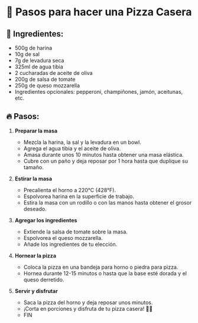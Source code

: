 # 🍕 Pasos para hacer una Pizza Casera

## 📝 Ingredientes:
- 500g de harina
- 10g de sal
- 7g de levadura seca
- 325ml de agua tibia
- 2 cucharadas de aceite de oliva
- 200g de salsa de tomate
- 250g de queso mozzarella
- Ingredientes opcionales: pepperoni, champiñones, jamón, aceitunas, etc.


## 🔥 Pasos:

1. **Preparar la masa**
   - Mezcla la harina, la sal y la levadura en un bowl.
   - Agrega el agua tibia y el aceite de oliva.
   - Amasa durante unos 10 minutos hasta obtener una masa elástica.
   - Cubre con un paño y deja reposar por 1 hora hasta que duplique su tamaño.

2. **Estirar la masa**
   - Precalienta el horno a 220°C (428°F).
   - Espolvorea harina en la superficie de trabajo.
   - Estira la masa con un rodillo o con las manos hasta obtener el grosor deseado.

3. **Agregar los ingredientes**
   - Extiende la salsa de tomate sobre la masa.
   - Espolvorea el queso mozzarella.
   - Añade los ingredientes de tu elección.

4. **Hornear la pizza**
   - Coloca la pizza en una bandeja para horno o piedra para pizza.
   - Hornea durante 12-15 minutos o hasta que la base esté dorada y el queso derretido.

5. **Servir y disfrutar**
   - Saca la pizza del horno y deja reposar unos minutos.
   - ¡Corta en porciones y disfruta de tu pizza casera! 🍕😋
   - FIN